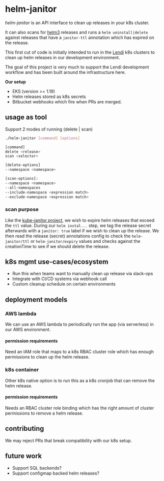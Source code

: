 # helm-janitor

_helm-janitor_ is an API interface to clean up releases in your k8s cluster.

It can also scans for [helm3](https://helm.sh/blog/helm-3-released/) releases
and runs a `helm uninstall|delete` against releases that have a `janitor-ttl`
annotation which has expired on the release.

This first cut of code is initially intended to run in the [Lendi](https://www.lendi.com.au)
k8s clusters to clean up helm releases in our development environment.

The goal of this project is very much to support the Lendi development
workflow and has been built around the infrastructure here.

**Our setup**
- EKS (version >= 1.19)
- Helm releases stored as k8s secrets
- Bitbucket webhooks which fire when PRs are merged.

## usage as tool

Support 2 modes of running (delete | scan)

```bash
./helm-janitor [command] [options]

[command]
delete <release>
scan <selector>

[delete-options]
--namespace <namespace>

[scan-options]:
--namespace <namespace>
--all-namespaces
--include-namespace <expression match>
--exclude-namespace <expression match>
```

### scan purpose

Like the [kube-janitor project](https://codeberg.org/hjacobs/kube-janitor),
we wish to expire helm releases that exceed the `ttl` value. During our
`helm instal...` step, we tag the release secret afterwards with a
`janitor: true` label if we wish to clean up the release. We then read the
release (secret) annotations config to check the `helm-janitor/ttl` or
`helm-janitor/expiry` values and checks against the creationTime to see if we
should delete the release.

## k8s mgmt use-cases/ecosystem

- Run this when teams want to manually clean up release via slack-ops
- Integrate with CI/CD systems via webhook call
- Custom cleanup schedule on certain environments

## deployment models

### AWS lambda

We can use an AWS lambda to periodically run the app (via serverless) in our
AWS environment.

#### permission requirements

Need an IAM role that maps to a k8s RBAC cluster role which has enough
permissions to clean up the helm release.

### k8s container

Other k8s native option is to run this as a k8s cronjob that can remove the helm release.

#### permission requirements

Needs an RBAC cluster role binding which has the right amount of cluster
permissions to remove a helm release. 

## contributing

We may reject PRs that break compatibility with our k8s setup.

## future work

- Support SQL backends?
- Support configmap backed helm releases?